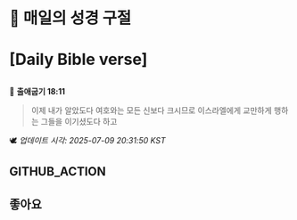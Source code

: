 # 🙏 매일의 성경 구절
# [Daily Bible verse]
##
<!-- START_BIBLE_VERSE -->
📖 **출애굽기 18:11**
> 이제 내가 알았도다 여호와는 모든 신보다 크시므로 이스라엘에게 교만하게 행하는 그들을 이기셨도다 하고

🕊️ _업데이트 시각: 2025-07-09 20:31:50 KST_
  <!-- END_BIBLE_VERSE -->
## GITHUB_ACTION
## 좋아요